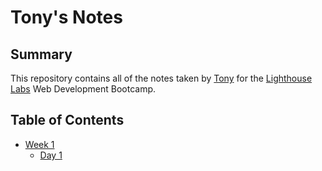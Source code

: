 # Tony's Notes

## Summary

This repository contains all of the notes taken by [Tony](https://github.com/TonyWalker101) for the [Lighthouse Labs](https://www.lighthouselabs.ca) Web Development Bootcamp. 

## Table of Contents

* [Week 1](/Week_1)
  * [Day 1](/Week_1/Day_1)